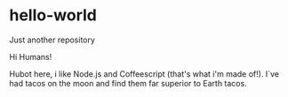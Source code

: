 # hello-world

Just another repository

Hi Humans!

Hubot here, i like Node.js and Coffeescript (that's what i'm made of!).
I´ve had tacos on the moon and find them far superior to Earth tacos.
